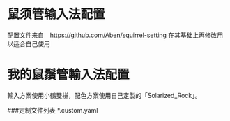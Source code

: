 鼠须管输入法配置
================
配置文件来自　https://github.com/Aben/squirrel-setting
在其基础上再修改用以适合自己使用


我的鼠鬚管輸入法配置
================
輸入方案使用小鶴雙拼，配色方案使用自己定製的「Solarized_Rock」。


###定制文件列表
*.custom.yaml
